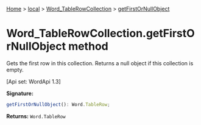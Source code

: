 [Home](./index) &gt; [local](local.md) &gt; [Word\_TableRowCollection](local.word_tablerowcollection.md) &gt; [getFirstOrNullObject](local.word_tablerowcollection.getfirstornullobject.md)

# Word\_TableRowCollection.getFirstOrNullObject method

Gets the first row in this collection. Returns a null object if this collection is empty. 

 \[Api set: WordApi 1.3\]

**Signature:**
```javascript
getFirstOrNullObject(): Word.TableRow;
```
**Returns:** `Word.TableRow`

